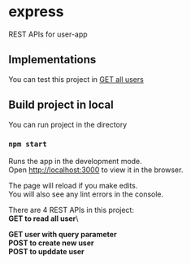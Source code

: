 # express

REST APIs for user-app

## Implementations

You can test this project in [GET all users](https://danhhoang-express-app.herokuapp.com/users)

## Build project in local

You can run project in the directory

### `npm start`

Runs the app in the development mode.\
Open [http://localhost:3000](http://localhost:3000) to view it in the browser.
 
The page will reload if you make edits.\
You will also see any lint errors in the console.

There are 4 REST APIs in this project:\
**GET to read all user**\

**GET user with query parameter**\
**POST to create new user**\
**POST to upddate user**

 



